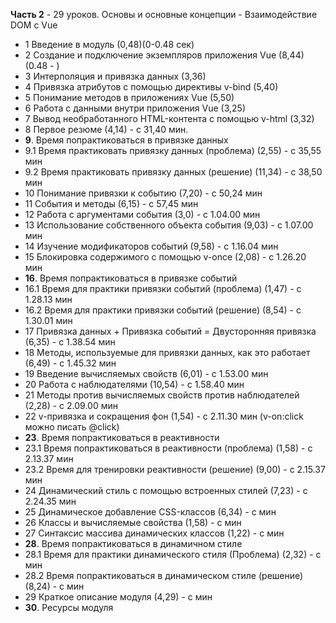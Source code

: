 **Часть 2** - 29 уроков. Основы и основные концепции - Взаимодействие DOM с Vue

- 1 Введение в модуль (0,48)(0-0.48 сек)
- 2 Создание и подключение экземпляров приложения Vue (8,44)(0.48 - )
- 3 Интерполяция и привязка данных (3,36)
- 4 Привязка атрибутов с помощью директивы v-bind (5,40)
- 5 Понимание методов в приложениях Vue (5,50)
- 6 Работа с данными внутри приложения Vue (3,25)
- 7 Вывод необработанного HTML-контента с помощью v-html (3,32)
- 8 Первое резюме (4,14) - с 31,40 мин.
- **9**. Время попрактиковаться в привязке данных 
- 9.1 Время практиковать привязку данных (проблема) (2,55) - с 35,55 мин
- 9.2 Время практиковать привязку данных (решение) (11,34) - с 38,50 мин
- 10 Понимание привязки к событию (7,20) - с 50,24 мин
- 11 События и методы (6,15) - с 57,45 мин
- 12 Работа с аргументами события (3,0) - с 1.04.00 мин
- 13 Использование собственного объекта события (9,03) - с 1.07.00 мин
- 14 Изучение модификаторов событий (9,58) - с 1.16.04 мин
- 15 Блокировка содержимого с помощью v-once (2,08) - с 1.26.20 мин
- **16**. Время попрактиковаться в привязке событий
- 16.1 Время для практики привязки событий (проблема) (1,47) - с 1.28.13 мин
- 16.2 Время для практики привязки событий (решение) (8,54) - с 1.30.01 мин
- 17 Привязка данных + Привязка событий = Двусторонняя привязка (6,35) - с 1.38.54 мин
- 18 Методы, используемые для привязки данных, как это работает (6,49) - с 1.45.32 мин
- 19 Введение вычисляемых свойств (6,01) - с 1.53.00 мин
- 20 Работа с наблюдателями (10,54) - с 1.58.40 мин
- 21 Методы против вычисляемых свойств против наблюдателей (2,28) - с 2.09.00 мин
- 22 v-привязка и сокращения фон (1,54) - с 2.11.30 мин  (v-on:click можно писать @click)
- **23**. Время попрактиковаться в реактивности
- 23.1 Время попрактиковаться в реактивности (проблема) (1,58) - с 2.13.37 мин
- 23.2 Время для тренировки реактивности (решение) (9,00) - с 2.15.37 мин
- 24 Динамический стиль с помощью встроенных стилей (7,23) - с 2.24.35 мин
- 25 Динамическое добавление CSS-классов (6,34) - с  мин
- 26 Классы и вычисляемые свойства (1,58) - с  мин
- 27 Синтаксис массива динамических классов (1,22) - с  мин
- **28**. Время попрактиковаться в динамичном стиле
- 28.1 Время для практики динамического стиля (Проблема) (2,32) - с  мин
- 28.2 Время попрактиковаться в динамическом стиле (решение) (8,24) - с  мин
- 29 Краткое описание модуля (4,29) - с  мин
- **30**. Ресурсы модуля